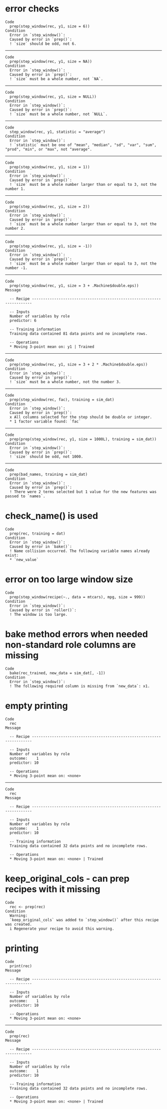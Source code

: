 # error checks

    Code
      prep(step_window(rec, y1, size = 6))
    Condition
      Error in `step_window()`:
      Caused by error in `prep()`:
      ! `size` should be odd, not 6.

---

    Code
      prep(step_window(rec, y1, size = NA))
    Condition
      Error in `step_window()`:
      Caused by error in `prep()`:
      ! `size` must be a whole number, not `NA`.

---

    Code
      prep(step_window(rec, y1, size = NULL))
    Condition
      Error in `step_window()`:
      Caused by error in `prep()`:
      ! `size` must be a whole number, not `NULL`.

---

    Code
      step_window(rec, y1, statistic = "average")
    Condition
      Error in `step_window()`:
      ! `statistic` must be one of "mean", "median", "sd", "var", "sum", "prod", "min", or "max", not "average".

---

    Code
      prep(step_window(rec, y1, size = 1))
    Condition
      Error in `step_window()`:
      Caused by error in `prep()`:
      ! `size` must be a whole number larger than or equal to 3, not the number 1.

---

    Code
      prep(step_window(rec, y1, size = 2))
    Condition
      Error in `step_window()`:
      Caused by error in `prep()`:
      ! `size` must be a whole number larger than or equal to 3, not the number 2.

---

    Code
      prep(step_window(rec, y1, size = -1))
    Condition
      Error in `step_window()`:
      Caused by error in `prep()`:
      ! `size` must be a whole number larger than or equal to 3, not the number -1.

---

    Code
      prep(step_window(rec, y1, size = 3 + .Machine$double.eps))
    Message
      
      -- Recipe ----------------------------------------------------------------------
      
      -- Inputs 
      Number of variables by role
      predictor: 6
      
      -- Training information 
      Training data contained 81 data points and no incomplete rows.
      
      -- Operations 
      * Moving 3-point mean on: y1 | Trained

---

    Code
      prep(step_window(rec, y1, size = 3 + 2 * .Machine$double.eps))
    Condition
      Error in `step_window()`:
      Caused by error in `prep()`:
      ! `size` must be a whole number, not the number 3.

---

    Code
      prep(step_window(rec, fac), training = sim_dat)
    Condition
      Error in `step_window()`:
      Caused by error in `prep()`:
      x All columns selected for the step should be double or integer.
      * 1 factor variable found: `fac`

---

    Code
      prep(prep(step_window(rec, y1, size = 1000L), training = sim_dat))
    Condition
      Error in `step_window()`:
      Caused by error in `prep()`:
      ! `size` should be odd, not 1000.

---

    Code
      prep(bad_names, training = sim_dat)
    Condition
      Error in `step_window()`:
      Caused by error in `prep()`:
      ! There were 2 terms selected but 1 value for the new features was passed to `names`.

# check_name() is used

    Code
      prep(rec, training = dat)
    Condition
      Error in `step_window()`:
      Caused by error in `bake()`:
      ! Name collision occurred. The following variable names already exist:
      * `new_value`

# error on too large window size

    Code
      prep(step_window(recipe(~., data = mtcars), mpg, size = 999))
    Condition
      Error in `step_window()`:
      Caused by error in `roller()`:
      ! The window is too large.

# bake method errors when needed non-standard role columns are missing

    Code
      bake(rec_trained, new_data = sim_dat[, -1])
    Condition
      Error in `step_window()`:
      ! The following required column is missing from `new_data`: x1.

# empty printing

    Code
      rec
    Message
      
      -- Recipe ----------------------------------------------------------------------
      
      -- Inputs 
      Number of variables by role
      outcome:    1
      predictor: 10
      
      -- Operations 
      * Moving 3-point mean on: <none>

---

    Code
      rec
    Message
      
      -- Recipe ----------------------------------------------------------------------
      
      -- Inputs 
      Number of variables by role
      outcome:    1
      predictor: 10
      
      -- Training information 
      Training data contained 32 data points and no incomplete rows.
      
      -- Operations 
      * Moving 3-point mean on: <none> | Trained

# keep_original_cols - can prep recipes with it missing

    Code
      rec <- prep(rec)
    Condition
      Warning:
      `keep_original_cols` was added to `step_window()` after this recipe was created.
      i Regenerate your recipe to avoid this warning.

# printing

    Code
      print(rec)
    Message
      
      -- Recipe ----------------------------------------------------------------------
      
      -- Inputs 
      Number of variables by role
      outcome:    1
      predictor: 10
      
      -- Operations 
      * Moving 3-point mean on: <none>

---

    Code
      prep(rec)
    Message
      
      -- Recipe ----------------------------------------------------------------------
      
      -- Inputs 
      Number of variables by role
      outcome:    1
      predictor: 10
      
      -- Training information 
      Training data contained 32 data points and no incomplete rows.
      
      -- Operations 
      * Moving 3-point mean on: <none> | Trained


